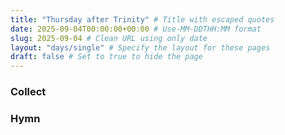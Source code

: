 ```yaml
---
title: "Thursday after Trinity" # Title with escaped quotes
date: 2025-09-04T00:00:00+00:00 # Use-MM-DDTHH:MM format
slug: 2025-09-04 # Clean URL using only date
layout: "days/single" # Specify the layout for these pages
draft: false # Set to true to hide the page
---
```


### Collect


### Hymn